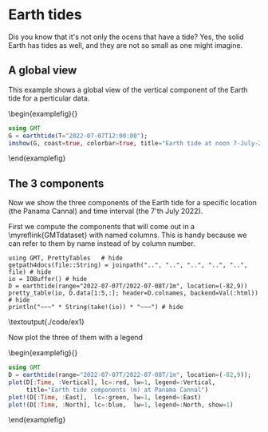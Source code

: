 # Earth tides

Dis you know that it's not only the ocens that have a tide? Yes, the solid
Earth has tides as well, and they are not so small as one might imagine.

## A global view

This example shows a global view of the vertical component of the Earth tide
for a perticular data.

\begin{examplefig}{}
```julia
using GMT
G = earthtide(T="2022-07-07T12:00:00");
imshow(G, coast=true, colorbar=true, title="Earth tide at noon 7-July-2022")
```
\end{examplefig}

##  The 3 components

Now we show the three components of the Earth tide for a specific location (the Panama Cannal)
and time interval (the 7'th July 2022).

First we compute the components that will come out in a \myreflink{GMTdataset} with
named columns. This is handy because we can refer to them by name instead of by column number.

```julia:./code/ex1
using GMT, PrettyTables   # hide
getpath4docs(file::String) = joinpath("..", "..", "..", "..", "..", file) # hide
io = IOBuffer() # hide
D = earthtide(range="2022-07-07T/2022-07-08T/1m", location=(-82,9))
pretty_table(io, D.data[1:5,:]; header=D.colnames, backend=Val(:html))	# hide
println("~~~" * String(take!(io)) * "~~~") # hide
```
\textoutput{./code/ex1}

Now plot the three of them with a legend

\begin{examplefig}{}
```julia
using GMT
D = earthtide(range="2022-07-07T/2022-07-08T/1m", location=(-82,9));	# hide
plot(D[:Time, :Vertical], lc=:red, lw=1, legend=:Vertical,
     title="Earth tide components (m) at Panama Cannal")
plot!(D[:Time, :East],  lc=:green, lw=1, legend=:East)
plot!(D[:Time, :North], lc=:blue,  lw=1, legend=:North, show=1)
```
\end{examplefig}
